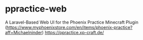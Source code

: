 # ppractice-web
A Laravel-Based Web UI for the Phoenix Practice Minecraft Plugin (https://www.myphoenixstore.com/en/items/phoenix-practice?aff=Michaelninder)
https://ppractice.xp-craft.de/
